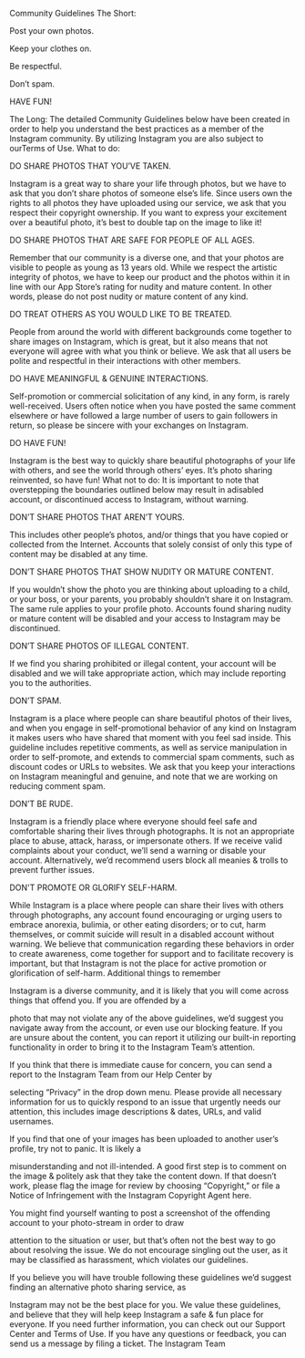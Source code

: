 Community Guidelines
The Short:


Post your own photos.


Keep your clothes on.


Be respectful.


Don’t spam.


HAVE FUN!


The Long:
The detailed Community Guidelines below have been created in order to help you understand the best practices as a member
of the Instagram community. By utilizing Instagram you are also subject to ourTerms of Use.
What to do:

DO SHARE PHOTOS THAT YOU’VE TAKEN.

Instagram is a great way to share your life through photos, but we have to ask that you don’t share photos of someone
else’s life. Since users own the rights to all photos they have uploaded using our service, we ask that you respect their
copyright ownership. If you want to express your excitement over a beautiful photo, it’s best to double tap on the image to
like it!

DO SHARE PHOTOS THAT ARE SAFE FOR PEOPLE OF ALL AGES.

Remember that our community is a diverse one, and that your photos are visible to people as young as 13 years old. While
we respect the artistic integrity of photos, we have to keep our product and the photos within it in line with our App Store’s
rating for nudity and mature content. In other words, please do not post nudity or mature content of any kind.

DO TREAT OTHERS AS YOU WOULD LIKE TO BE TREATED.

People from around the world with different backgrounds come together to share images on Instagram, which is great, but it
also means that not everyone will agree with what you think or believe. We ask that all users be polite and respectful in their
interactions with other members.

DO HAVE MEANINGFUL & GENUINE INTERACTIONS.

Self-promotion or commercial solicitation of any kind, in any form, is rarely well-received. Users often notice when you have
posted the same comment elsewhere or have followed a large number of users to gain followers in return, so please be
sincere with your exchanges on Instagram.

DO HAVE FUN!

Instagram is the best way to quickly share beautiful photographs of your life with others, and see the world through others’
eyes. It’s photo sharing reinvented, so have fun!
What not to do:
It is important to note that overstepping the boundaries outlined below may result in adisabled account, or
discontinued access to Instagram, without warning.

DON’T SHARE PHOTOS THAT AREN’T YOURS.

This includes other people’s photos, and/or things that you have copied or collected from the Internet. Accounts that solely
consist of only this type of content may be disabled at any time.

DON’T SHARE PHOTOS THAT SHOW NUDITY OR MATURE CONTENT.

If you wouldn’t show the photo you are thinking about uploading to a child, or your boss, or your parents, you probably
shouldn’t share it on Instagram. The same rule applies to your profile photo. Accounts found sharing nudity or mature
content will be disabled and your access to Instagram may be discontinued.

DON’T SHARE PHOTOS OF ILLEGAL CONTENT.

If we find you sharing prohibited or illegal content, your account will be disabled and we will take appropriate action, which
may include reporting you to the authorities.

DON’T SPAM.

Instagram is a place where people can share beautiful photos of their lives, and when you engage in self-promotional
behavior of any kind on Instagram it makes users who have shared that moment with you feel sad inside. This guideline
includes repetitive comments, as well as service manipulation in order to self-promote, and extends to commercial spam
comments, such as discount codes or URLs to websites. We ask that you keep your interactions on Instagram meaningful
and genuine, and note that we are working on reducing comment spam.

DON’T BE RUDE.

Instagram is a friendly place where everyone should feel safe and comfortable sharing their lives through photographs. It is
not an appropriate place to abuse, attack, harass, or impersonate others. If we receive valid complaints about your conduct,
we’ll send a warning or disable your account. Alternatively, we’d recommend users block all meanies & trolls to prevent
further issues.

DON'T PROMOTE OR GLORIFY SELF-HARM.

While Instagram is a place where people can share their lives with others through photographs, any account found
encouraging or urging users to embrace anorexia, bulimia, or other eating disorders; or to cut, harm themselves, or commit
suicide will result in a disabled account without warning. We believe that communication regarding these behaviors in order
to create awareness, come together for support and to facilitate recovery is important, but that Instagram is not the place for
active promotion or glorification of self-harm.
Additional things to remember

Instagram is a diverse community, and it is likely that you will come across things that offend you. If you are offended by a

photo that may not violate any of the above guidelines, we’d suggest you navigate away from the account, or even use
our blocking feature. If you are unsure about the content, you can report it utilizing our built-in reporting functionality in order
to bring it to the Instagram Team’s attention.

If you think that there is immediate cause for concern, you can send a report to the Instagram Team from our Help Center by

selecting “Privacy” in the drop down menu. Please provide all necessary information for us to quickly respond to an issue
that urgently needs our attention, this includes image descriptions & dates, URLs, and valid usernames.

If you find that one of your images has been uploaded to another user’s profile, try not to panic. It is likely a

misunderstanding and not ill-intended. A good first step is to comment on the image & politely ask that they take the
content down. If that doesn’t work, please flag the image for review by choosing “Copyright,” or file a Notice of Infringement
with the Instagram Copyright Agent here.

You might find yourself wanting to post a screenshot of the offending account to your photo-stream in order to draw

attention to the situation or user, but that’s often not the best way to go about resolving the issue. We do not encourage
singling out the user, as it may be classified as harassment, which violates our guidelines.

If you believe you will have trouble following these guidelines we’d suggest finding an alternative photo sharing service, as

Instagram may not be the best place for you. We value these guidelines, and believe that they will help keep Instagram a
safe & fun place for everyone.
If you need further information, you can check out our Support Center and Terms of Use. If you have any questions or
feedback, you can send us a message by filing a ticket.
The Instagram Team